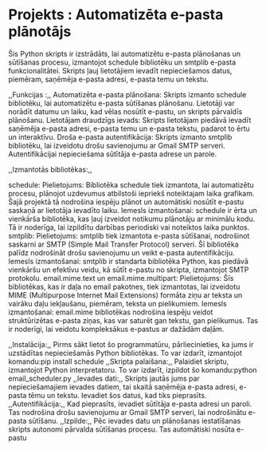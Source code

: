 # Projekts : Automatizēta e-pasta plānotājs

Šis Python skripts ir izstrādāts, lai automatizētu e-pasta plānošanas un sūtīšanas procesu, izmantojot schedule bibliotēku un smtplib e-pasta funkcionalitātei.
Skripts ļauj lietotājiem ievadīt nepieciešamos datus, piemēram, saņēmēja e-pasta adresi, e-pasta temu un tekstu.

,,Funkcijas :,,
Automatizēta e-pasta plānošana: Skripts izmanto schedule bibliotēku, lai automatizētu e-pasta sūtīšanas plānošanu. Lietotāji var norādīt datumu un laiku, kad vēlas nosūtīt e-pastu, un skripts pārvaldīs plānošanu.
Lietotājam draudzīgs ievads: Skripts lietotājam piedāvā ievadīt saņēmēja e-pasta adresi, e-pasta temu un e-pasta tekstu, padarot to ērtu un interaktīvu.
Droša e-pasta autentifikācija: Skripts izmanto smtplib bibliotēku, lai izveidotu drošu savienojumu ar Gmail SMTP serveri. 
Autentifikācijai nepieciešama sūtītāja e-pasta adrese un parole.

,,Izmantotās bibliotēkas:,,

schedule:
Pielietojums: Bibliotēka schedule tiek izmantota, lai automatizētu procesu, plānojot uzdevumus atbilstoši iepriekš noteiktajam laika grafikam. Šajā projektā tā nodrošina iespēju plānot un automātiski nosūtīt e-pastu saskaņā ar lietotāja ievadīto laiku.
Iemesls izmantošanai: schedule ir ērta un vienkārša bibliotēka, kas ļauj izveidot notikumu plānotāju ar minimālu kodu. Tā ir noderīga, lai izpildītu darbības periodiski vai noteiktos laika punktos.
smtplib:
Pielietojums: smtplib tiek izmantota e-pasta sūtīšanai, nodrošinot saskarni ar SMTP (Simple Mail Transfer Protocol) serveri. Šī bibliotēka palīdz nodrošināt drošu savienojumu un veikt e-pasta autentifikāciju.
Iemesls izmantošanai: smtplib ir standarta bibliotēka Python, kas piedāvā vienkāršu un efektīvu veidu, kā sūtīt e-pastu no skripta, izmantojot SMTP protokolu.
email.mime.text un email.mime.multipart:
Pielietojums: Šīs bibliotēkas, kas ir daļa no email pakotnes, tiek izmantotas, lai izveidotu MIME (Multipurpose Internet Mail Extensions) formāta ziņu ar teksta un vairāku daļu iekļaušanu, piemēram, teksta un pielikumiem.
Iemesls izmantošanai: email.mime bibliotēkas nodrošina iespēju veidot struktūrizētas e-pasta ziņas, kas var saturēt gan tekstu, gan pielikumus. Tas ir noderīgi, lai veidotu kompleksākus e-pastus ar dažādām daļām.

,,Instalācija:,,
Pirms sākt lietot šo programmatūru, pārliecinieties, ka jums ir uzstādītas nepieciešamās Python bibliotēkas. To var izdarīt, izmantojot komandu:pip install schedule
,,Skripta palaišana:,,
Palaidiet skriptu, izmantojot Python interpretatoru. To var izdarīt, izpildot šo komandu:python email_scheduler.py
,,Ievades dati:,,
Skripts jautās jums par nepieciešamajiem ievades datiem, tai skaitā saņēmēja e-pasta adresi, e-pasta tēmu un tekstu. Ievadiet šos datus, kad tiks pieprasīts.
,,Autentifikācija:,,
Kad pieprasīts, ievadiet sūtītāja e-pasta adresi un paroli. Tas nodrošina drošu savienojumu ar Gmail SMTP serveri, lai nodrošinātu e-pasta sūtīšanu.
,,Izpilde:,,
Pēc ievades datu un plānošanas iestatīšanas skripts autonomi pārvalda sūtīšanas procesu. Tas automātiski nosūta e-pastu 
